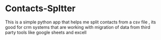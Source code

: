 # Contacts-Spltter
This is a simple python app that helps me split contacts from a csv file , its good for crm systems that are working with migration of data from third party tools like google sheets and excell
